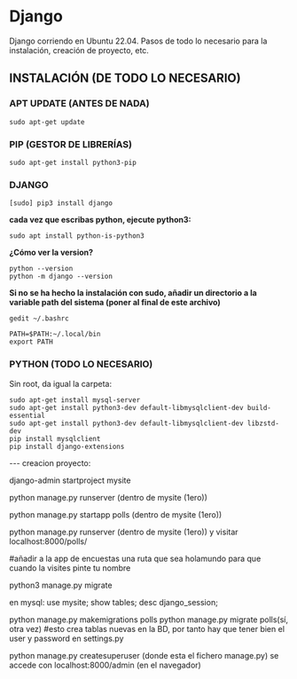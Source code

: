 # Django

Django corriendo en Ubuntu 22.04. Pasos de todo lo necesario para la instalación, creación de proyecto, etc.

## INSTALACIÓN (DE TODO LO NECESARIO)
### APT UPDATE (ANTES DE NADA)
```
sudo apt-get update
```
### PIP (GESTOR DE LIBRERÍAS)
```
sudo apt-get install python3-pip
```

### DJANGO
```
[sudo] pip3 install django
```

**cada vez que escribas python, ejecute python3:**
```
sudo apt install python-is-python3
```

**¿Cómo ver la version?**
```
python --version
python -m django --version
```

**Si no se ha hecho la instalación con sudo, añadir un directorio a la variable path del sistema (poner al final de este archivo)**
```
gedit ~/.bashrc
```
```
PATH=$PATH:~/.local/bin
export PATH
```

### PYTHON (TODO LO NECESARIO)
Sin root, da igual la carpeta:
```
sudo apt-get install mysql-server
sudo apt-get install python3-dev default-libmysqlclient-dev build-essential
sudo apt-get install python3-dev default-libmysqlclient-dev libzstd-dev
pip install mysqlclient
pip install django-extensions
```

--- creacion proyecto:

django-admin startproject mysite

python manage.py runserver (dentro de mysite (1ero))

python manage.py startapp polls (dentro de mysite (1ero))


python manage.py runserver (dentro de mysite (1ero)) y visitar localhost:8000/polls/

#añadir a la app de encuestas una ruta que sea holamundo para que cuando la visites pinte tu nombre



python3 manage.py migrate

en mysql:
use mysite;
show tables;
desc django_session;

python manage.py makemigrations polls
python manage.py migrate polls(sí, otra vez)
#esto crea tablas nuevas en la BD, por tanto hay que tener bien el user y password en settings.py


python manage.py createsuperuser (donde esta el fichero manage.py)
se accede con localhost:8000/admin (en el navegador)


